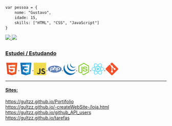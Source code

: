 
```JS

var pessoa = {
    nome: "Gustavo",
    idade: 15,
    skills: ["HTML", "CSS", "JavaScript"]
}

```

 <div>
  <a href="https://github.com/Gultzz">
  <img height="180em" src="https://github-readme-stats.vercel.app/api?username=Gultzz&show_icons=true&theme=radical&include_all_commits=true&count_private=true&icon_color=fd418d"/>
  <img height="180em" src="https://github-readme-stats.vercel.app/api/top-langs/?username=Gultzz&layout=compact&langs_count=7&theme=radical"/>
</div>
 
 ## <h3>Estudei / Estudando</h3>
 
<div style="display: inline_block">
    <img align="center" alt="Gultzz-HTML" height="40" src="https://raw.githubusercontent.com/devicons/devicon/master/icons/html5/html5-original.svg">
    <img align="center" alt="Gultzz-CSS" height="40" src="https://raw.githubusercontent.com/devicons/devicon/master/icons/css3/css3-original.svg">
    <img align="center" alt="Gultzz-Js" height="40" src="https://raw.githubusercontent.com/devicons/devicon/master/icons/javascript/javascript-original.svg">
    <img align="center" alt="Gultzz-PHP" height="45" src="https://raw.githubusercontent.com/devicons/devicon/master/icons/php/php-plain.svg">
    <img align="center" alt="Gultzz-jQuery" height="40" src="https://raw.githubusercontent.com/devicons/devicon/master/icons/jquery/jquery-original.svg">
    <img align="center" alt="Gultzz-React" height="40" src="https://raw.githubusercontent.com/devicons/devicon/master/icons/nodejs/nodejs-original.svg">
    <img align="center" alt="Gultzz-React" height="40" src="https://raw.githubusercontent.com/devicons/devicon/master/icons/react/react-original.svg">
    <img align="center" alt="Gultzz-React" height="40" src="https://raw.githubusercontent.com/devicons/devicon/master/icons/git/git-original.svg">
</div>
 
 ---
 
 <h4>Sites:</h4>
 <a href="https://gultzz.github.io/portfolio/">https://gultzz.github.io/Portifolio</a><br>
 <a href="https://gultzz.github.io/-createWebSite-/loja.html">https://gultzz.github.io/-createWebSite-/loja.html</a><br>
 <a href="https://gultzz.github.io/github_API_users/">https://gultzz.github.io/github_API_users</a><br>
 <a href="https://gultzz.github.io/tarefas/">https://gultzz.github.io/tarefas</a>
 
 ##
 
 
